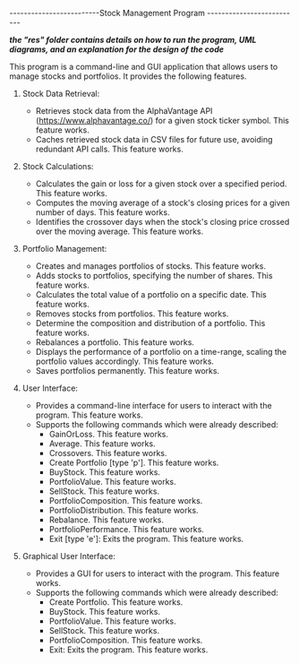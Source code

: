 -------------------------Stock Management Program --------------------------

***the "res" folder contains details on how to run the program, UML diagrams, and an explanation for the design of the code***

This program is a command-line and GUI application that allows users to manage stocks and portfolios.
 It provides the following features.

1. Stock Data Retrieval:
   - Retrieves stock data from the AlphaVantage API (https://www.alphavantage.co/) for a given stock
    ticker symbol. This feature works.
   - Caches retrieved stock data in CSV files for future use, avoiding redundant API calls. This
   feature works.


2. Stock Calculations:
   - Calculates the gain or loss for a given stock over a specified period. This feature works.
   - Computes the moving average of a stock's closing prices for a given number of days.
   This feature works.
   - Identifies the crossover days when the stock's closing price crossed over the moving average.
   This feature works.


3. Portfolio Management:
   - Creates and manages portfolios of stocks. This feature works.
   - Adds stocks to portfolios, specifying the number of shares. This feature works.
   - Calculates the total value of a portfolio on a specific date. This feature works.
   - Removes stocks from portfolios. This feature works.
   - Determine the composition and distribution of a portfolio. This feature works.
   - Rebalances a portfolio. This feature works.
   - Displays the performance of a portfolio on a time-range, scaling the portfolio values
     accordingly. This feature works.
   - Saves portfolios permanently. This feature works.

4. User Interface:
   - Provides a command-line interface for users to interact with the program. This feature works.
   - Supports the following commands which were already described:
     - GainOrLoss. This feature works.
     - Average. This feature works.
     - Crossovers. This feature works.
     - Create Portfolio [type 'p']. This feature works.
     - BuyStock. This feature works.
     - PortfolioValue. This feature works.
     - SellStock. This feature works.
     - PortfolioComposition. This feature works.
     - PortfolioDistribution. This feature works.
     - Rebalance. This feature works.
     - PortfolioPerformance. This feature works.
     - Exit [type 'e']: Exits the program. This feature works.

5. Graphical User Interface:
   - Provides a GUI for users to interact with the program. This feature works.
   - Supports the following commands which were already described:
     - Create Portfolio. This feature works.
     - BuyStock. This feature works.
     - PortfolioValue. This feature works.
     - SellStock. This feature works.
     - PortfolioComposition. This feature works.
     - Exit: Exits the program. This feature works.




